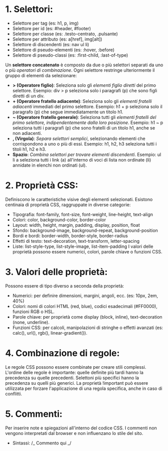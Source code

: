 # 1. Selettori:

- Selettore per tag (es: h1, p, img)
- Selettore per id (es: #header, #footer)
- Selettore per classe (es: .testo-centrato, .pulsante)
- Selettore per attributo (es: a[href], img[alt])
- Selettore di discendenti (es: nav ul li)
- Selettore di pseudo-elementi (es: :hover, :before)
- Selettore di pseudo-classi (es: :first-child, :last-of-type)

Un **selettore concatenato** è composto da due o più selettori separati da uno o più _operatori di combinazione_. Ogni selettore restringe ulteriormente il gruppo di elementi da selezionare:

- **> (Operatore figlio)**: Seleziona solo gli _elementi figlio diretti_ del primo selettore. Esempio: div > p seleziona solo i paragrafi (p) che sono figli diretti di un div.
- **+ (Operatore fratello adiacente)**: Seleziona solo gli _elementi fratelli adiacenti_ immediati del primo selettore. Esempio: h1 + p seleziona solo il paragrafo (p) che segue immediatamente un titolo h1.
- **~ (Operatore fratello generale)**: Seleziona tutti gli _elementi fratelli del primo selettore, indipendentemente dalla loro posizione_. Esempio: h1 ~ p seleziona tutti i paragrafi (p) che sono fratelli di un titolo h1, anche se non adiacenti.
- **, (Virgola)**: _Separa selettori semplici_, selezionando elementi che corrispondono a uno o più di essi. Esempio: h1, h2, h3 seleziona tutti i titoli h1, h2 e h3.
- **Spazio**: _Combina selettori per trovare elementi discendenti_. Esempio: ul li a seleziona tutti i link (a) all'interno di voci di lista non ordinate (li) annidate in elenchi non ordinati (ul).

# 2. Proprietà CSS:

Definiscono le caratteristiche visive degli elementi selezionati.
Esistono centinaia di proprietà CSS, raggruppate in diverse categorie:

- Tipografia: font-family, font-size, font-weight, line-height, text-align
- Colori: color, background-color, border-color
- Layout: width, height, margin, padding, display, position, float
- Sfondo: background-image, background-repeat, background-position
- Bordi e bordi: border-width, border-style, border-radius
- Effetti di testo: text-decoration, text-transform, letter-spacing
- Liste: list-style-type, list-style-image, list-item-padding
  I valori delle proprietà possono essere numerici, colori, parole chiave o funzioni CSS.

# 3. Valori delle proprietà:

Possono essere di tipo diverso a seconda della proprietà:

- Numerici: per definire dimensioni, margini, angoli, ecc. (es: 10px, 2em, 40%)
- Colori: nomi di colori HTML (red, blue), codici esadecimali (#FF0000), funzioni RGB o HSL.
- Parole chiave: per proprietà come display (block, inline), text-decoration (none, underline).
- Funzioni CSS: per calcoli, manipolazioni di stringhe o effetti avanzati (es: calc(), url(), rgb(), linear-gradient()).

# 4. Combinazione di regole:

Le regole CSS possono essere combinate per creare stili complessi.
L'ordine delle regole è importante: quelle definite più tardi hanno la precedenza su quelle precedenti.
Selettoni più specifici hanno la precedenza su quelli più generici.
La proprietà !important può essere utilizzata per forzare l'applicazione di una regola specifica, anche in caso di conflitti.

# 5. Commenti:

Per inserire note e spiegazioni all'interno del codice CSS.
I commenti non vengono interpretati dal browser e non influenzano lo stile del sito.

- Sintassi: /_ Commento qui _/
